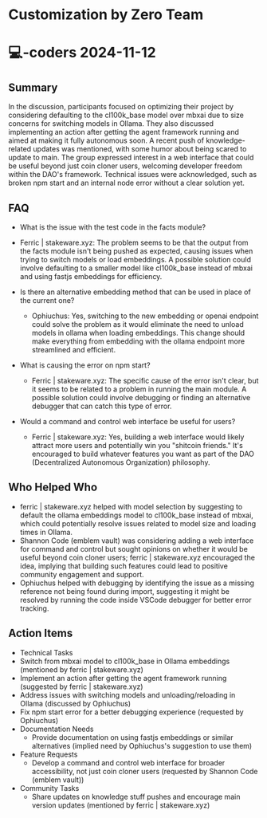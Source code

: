 # Customization by Zero Team

# 💻-coders 2024-11-12

## Summary
 In the discussion, participants focused on optimizing their project by considering defaulting to the cl100k_base model over mbxai due to size concerns for switching models in Ollama. They also discussed implementing an action after getting the agent framework running and aimed at making it fully autonomous soon. A recent push of knowledge-related updates was mentioned, with some humor about being scared to update to main. The group expressed interest in a web interface that could be useful beyond just coin cloner users, welcoming developer freedom within the DAO's framework. Technical issues were acknowledged, such as broken npm start and an internal node error without a clear solution yet.

## FAQ
 - What is the issue with the test code in the facts module?
  - Ferric | stakeware.xyz: The problem seems to be that the output from the facts module isn't being pushed as expected, causing issues when trying to switch models or load embeddings. A possible solution could involve defaulting to a smaller model like cl100k_base instead of mbxai and using fastjs embeddings for efficiency.

- Is there an alternative embedding method that can be used in place of the current one?
  - Ophiuchus: Yes, switching to the new embedding or openai endpoint could solve the problem as it would eliminate the need to unload models in ollama when loading embeddings. This change should make everything from embedding with the ollama endpoint more streamlined and efficient.

- What is causing the error on npm start?
  - Ferric | stakeware.xyz: The specific cause of the error isn't clear, but it seems to be related to a problem in running the main module. A possible solution could involve debugging or finding an alternative debugger that can catch this type of error.

- Would a command and control web interface be useful for users?
  - Ferric | stakeware.xyz: Yes, building a web interface would likely attract more users and potentially win you "shitcoin friends." It's encouraged to build whatever features you want as part of the DAO (Decentralized Autonomous Organization) philosophy.

## Who Helped Who
 - ferric | stakeware.xyz helped with model selection by suggesting to default the ollama embeddings model to cl100k_base instead of mbxai, which could potentially resolve issues related to model size and loading times in Ollama.
- Shannon Code (emblem vault) was considering adding a web interface for command and control but sought opinions on whether it would be useful beyond coin cloner users; ferric | stakeware.xyz encouraged the idea, implying that building such features could lead to positive community engagement and support.
- Ophiuchus helped with debugging by identifying the issue as a missing reference not being found during import, suggesting it might be resolved by running the code inside VSCode debugger for better error tracking.

## Action Items
 - Technical Tasks
  - Switch from mbxai model to cl100k_base in Ollama embeddings (mentioned by ferric | stakeware.xyz)
  - Implement an action after getting the agent framework running (suggested by ferric | stakeware.xyz)
  - Address issues with switching models and unloading/reloading in Ollama (discussed by Ophiuchus)
  - Fix npm start error for a better debugging experience (requested by Ophiuchus)
- Documentation Needs
  - Provide documentation on using fastjs embeddings or similar alternatives (implied need by Ophiuchus's suggestion to use them)
- Feature Requests
  - Develop a command and control web interface for broader accessibility, not just coin cloner users (requested by Shannon Code (emblem vault))
- Community Tasks
  - Share updates on knowledge stuff pushes and encourage main version updates (mentioned by ferric | stakeware.xyz)


